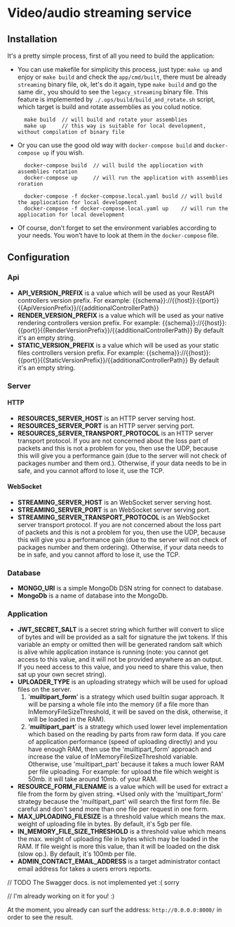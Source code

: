 # Video/audio streaming service

## Installation

It's a pretty simple process, first of all you need to build the application:
- You can use makefile for simplicity this process, just type: `make up` and enjoy or `make build` and check the `app/cmd/built`, there must be already `streaming` binary file, ok, let's do it again, type `make build` and go the same dir., you should to see the `legacy_streaming` binary file. This feature is implemented by `./.ops/build/build_and_rotate.sh` script, which target is build and rotate assemblies as you colud notice.
  
  ```
    make build  // will build and rotate your assemblies
    make up     // this way is suitable for local development, without compilation of binary file
  ```
  
- Or you can use the good old way with `docker-compose build` and `docker-compose up` if you wish.

  ```
    docker-compose build  // will build the appliocation with assemblies rotation
    docker-compose up     // will run the application with assemblies roration
  
    docker-compose -f docker-compose.local.yaml build // will build the appliocation for local development
    docker-compose -f docker-compose.local.yaml up    // will run the appliocation for local development
  ```
  
- Of course, don’t forget to set the environment variables according to your needs. You won’t have to look at them in the `docker-compose` file.

## Configuration

### Api
- **API_VERSION_PREFIX** is a value which will be used as your RestAPI controllers version prefix.
   For example: {{schema}}://{{host}}:{{port}}{{ApiVersionPrefix}}/{{additionalControllerPath}}
- **RENDER_VERSION_PREFIX** is a value which will be used as your native rendering controllers version prefix.
  For example: {{schema}}://{{host}}:{{port}}{{RenderVersionPrefix}}/{{additionalControllerPath}}
  By default it's an empty string.
- **STATIC_VERSION_PREFIX** is a value which will be used as your static files controllers version prefix.
  For example: {{schema}}://{{host}}:{{port}}{{StaticVersionPrefix}}/{{additionalControllerPath}}
  By default it's an empty string.

### Server
#### HTTP
- **RESOURCES_SERVER_HOST** is an HTTP server serving host.
- **RESOURCES_SERVER_PORT** is an HTTP server serving port.
- **RESOURCES_SERVER_TRANSPORT_PROTOCOL** is an HTTP server transport protocol.
  If you are not concerned about the loss part of packets and this is not a problem for you, then use the UDP,
  because this will give you a performance gain (due to the server will not check of packages number and them ord.).
  Otherwise, if your data needs to be in safe, and you cannot afford to lose it, use the TCP.
#### WebSocket
- **STREAMING_SERVER_HOST** is an WebSocket server serving host.
- **STREAMING_SERVER_PORT** is an WebSocket server serving port.
- **STREAMING_SERVER_TRANSPORT_PROTOCOL** is an WebSocket server transport protocol.
  If you are not concerned about the loss part of packets and this is not a problem for you, then use the UDP,
  because this will give you a performance gain (due to the server will not check of packages number and them ordering).
  Otherwise, if your data needs to be in safe, and you cannot afford to lose it, use the TCP.

### Database
- **MONGO_URI** is a simple MongoDb DSN string for connect to database.
- **MongoDb** is a name of database into the MongoDb.

### Application
- **JWT_SECRET_SALT** is a secret string which further will convert to slice of bytes and will be provided
  as a salt for signature the jwt tokens.
  If this variable an empty or omitted then will be generated random salt which is alive while application instance
  is running (note: you cannot get access to this value, and it will not be provided anywhere as an output. If
  you need access to this value, and you need to share this value, then sat up your own secret string).
- **UPLOADER_TYPE** is an uploading strategy which will be used for upload files on the server.
  1. '**muiltipart_form**' is a strategy which used builtin sugar approach. It will be parsing a whole file into the
            memory (if a file more than InMemoryFileSizeThreshold, it will be saved on the disk, otherwise, it will be
            loaded in the RAM).
  2. '**muiltipart_part**' is a strategy which used lower level implementation which based on the reading by parts
      from raw form data.
  If you care of application performance (speed of uploading directly) and you have enough RAM, then use
  the 'muiltipart_form' approach and increase the value of InMemoryFileSizeThreshold variable.
  Otherwise, use 'muiltipart_part' because it takes a much lower RAM per file uploading.
  For example: for upload the file which weight is 50mb. it will take around 10mb. of your RAM.
- **RESOURCE_FORM_FILENAME** is a value which will be used for extract a file from the form by given string.
  *Used only with the 'muiltipart_form' strategy because the 'muiltipart_part' will search the first form file.
  Be careful and don't send more than one file per request in one form.
- **MAX_UPLOADING_FILESIZE** is a threshold value which means the max. weight of uploading file in bytes.
  By default, it's 5gb per file.
- **IN_MEMORY_FILE_SIZE_THRESHOLD** is a threshold value which means the max. weight of uploading file in bytes
  which may be loaded in the RAM. If file weight is more this value, than it will be loaded on the disk (slow op.).
  By default, it's 100mb per file.
- **ADMIN_CONTACT_EMAIL_ADDRESS** is a target administrator contact email address for takes a users errors reports.

// TODO The Swagger docs. is not implemented yet :( sorry

// I'm already working on it for you! :)

At the moment, you already can surf the address: `http://0.0.0.0:8000/` in order to see the result.
